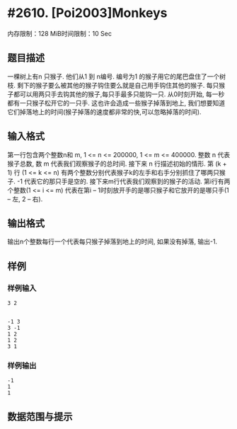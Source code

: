 # #2610. [Poi2003]Monkeys

内存限制：128 MiB时间限制：10 Sec

## 题目描述

一棵树上有n 只猴子. 他们从1 到 n编号. 编号为1 的猴子用它的尾巴盘住了一个树枝. 剩下的猴子要么被其他的猴子钩住要么就是自己用手钩住其他的猴子. 每只猴子都可以用两只手去钩其他的猴子,每只手最多只能钩一只. 从0时刻开始, 每一秒都有一只猴子松开它的一只手. 这也许会造成一些猴子掉落到地上, 我们想要知道它们掉落地上的时间(猴子掉落的速度都非常的快,可以忽略掉落的时间).

## 输入格式

第一行包含两个整数n和 m, 1 <= n <= 200000, 1 <= m <= 400000. 整数 n 代表猴子总数, 数 m 代表我们观察猴子的总时间. 接下来 n 行描述初始的情形. 第 (k + 1) 行 (1 <= k <= n) 有两个整数分别代表猴子k的左手和右手分别抓住了哪两只猴子. -1 代表它的那只手是空的. 接下来m行代表我们观察到的猴子的活动. 第i行有两个整数(1 <= i <= m) 代表在第i &ndash; 1时刻放开手的是哪只猴子和它放开的是哪只手(1 &ndash; 左, 2 &ndash; 右). 

## 输出格式

输出n个整数每行一个代表每只猴子掉落到地上的时间, 如果没有掉落, 输出-1. 

## 样例

### 样例输入

    
    3 2
    
    
    -1 3
    3 -1
    1 2
    1 2
    3 1
    
    

### 样例输出

    
    
    -1
    1
    1
    
    

## 数据范围与提示
